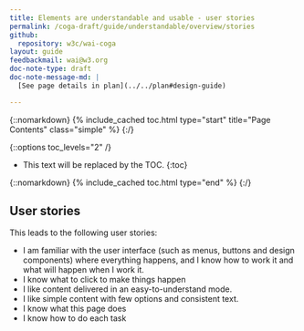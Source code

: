 ```yaml
---
title: Elements are understandable and usable - user stories
permalink: /coga-draft/guide/understandable/overview/stories
github:
  repository: w3c/wai-coga
layout: guide
feedbackmail: wai@w3.org
doc-note-type: draft
doc-note-message-md: |
  [See page details in plan](../../plan#design-guide)

---
```

{::nomarkdown}
{% include_cached toc.html type="start" title="Page Contents" class="simple" %}
{:/}

{::options toc_levels="2" /}

- This text will be replaced by the TOC.
{:toc}

{::nomarkdown}
{% include_cached toc.html type="end" %}
{:/}

## User stories

This leads to the following user stories:

- I am familiar with the user interface (such as menus, buttons and design components) where everything happens, and I know how to work it and what will happen when I work it.
- I know what to click to make things happen
- I like content delivered in an easy-to-understand mode.
- I like simple content with few options and consistent text.
- I know what this page does
- I know how to do each task
